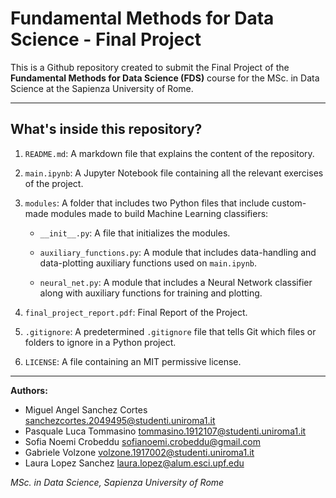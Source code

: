 # Fundamental Methods for Data Science - Final Project

This is a Github repository created to submit the Final Project of the **Fundamental Methods for Data Science (FDS)** course for the MSc. in Data Science at the Sapienza University of Rome.

--- 
## What's inside this repository?

1. `README.md`: A markdown file that explains the content of the repository.

2. `main.ipynb`: A Jupyter Notebook file containing all the relevant exercises of the project.

3. `modules`: A folder that includes two Python files that include custom-made modules made to build Machine Learning classifiers:

    - `__init__.py`: A file that initializes the modules.

    - `auxiliary_functions.py`: A module that includes data-handling and data-plotting auxiliary functions used on `main.ipynb`.

    - `neural_net.py`: A module that includes a Neural Network classifier along with auxiliary functions for training and plotting.

4. `final_project_report.pdf`: Final Report of the Project.

5. `.gitignore`: A predetermined `.gitignore` file that tells Git which files or folders to ignore in a Python project.

6. `LICENSE`: A file containing an MIT permissive license.

---

**Authors:** 

- Miguel Angel Sanchez Cortes <sanchezcortes.2049495@studenti.uniroma1.it>
- Pasquale Luca Tommasino <tommasino.1912107@studenti.uniroma1.it>
- Sofia Noemi Crobeddu <sofianoemi.crobeddu@gmail.com>
- Gabriele Volzone <volzone.1917002@studenti.uniroma1.it>
- Laura Lopez Sanchez <laura.lopez@alum.esci.upf.edu>

*MSc. in Data Science, Sapienza University of Rome*
